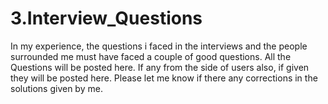 # 3.Interview_Questions
In my experience, the questions i faced in the interviews and the people surrounded me must have faced a couple of good questions. All the Questions will be posted here. If any from the side of users also, if given they will be posted here. Please let me know if there any corrections in the solutions given by me.
